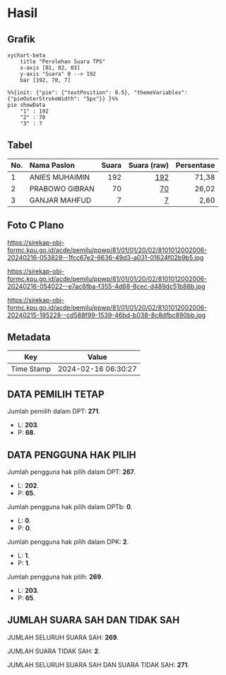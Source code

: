 # Hasil

## Grafik

```mermaid
xychart-beta
    title "Perolehan Suara TPS"
    x-axis [01, 02, 03]
    y-axis "Suara" 0 --> 192
    bar [192, 70, 7]
```

```mermaid
%%{init: {"pie": {"textPosition": 0.5}, "themeVariables": {"pieOuterStrokeWidth": "5px"}} }%%
pie showData
    "1" : 192
    "2" : 70
    "3" : 7
```

## Tabel

| No. | Nama Paslon    | Suara | Suara (raw) | Persentase |
|:--- |:-------------- | -----:| -----------:| ----------:|
| 1   | ANIES MUHAIMIN | 192   | [192][p-1]  | 71,38      |
| 2   | PRABOWO GIBRAN | 70    | [70][p-2]   | 26,02      |
| 3   | GANJAR MAHFUD  | 7     | [7][p-3]    | 2,60       |


[p-1]: https://github.com/gigit-pemilu/pemilu-2024-81-maluku/blob/main/pilpres/hitung-suara/sub/81-maluku/sub/01-maluku-tengah/sub/01-amahai/sub/2002-sepa/sub/006-tps/sub/paslon-1.txt
[p-2]: https://github.com/gigit-pemilu/pemilu-2024-81-maluku/blob/main/pilpres/hitung-suara/sub/81-maluku/sub/01-maluku-tengah/sub/01-amahai/sub/2002-sepa/sub/006-tps/sub/paslon-2.txt
[p-3]: https://github.com/gigit-pemilu/pemilu-2024-81-maluku/blob/main/pilpres/hitung-suara/sub/81-maluku/sub/01-maluku-tengah/sub/01-amahai/sub/2002-sepa/sub/006-tps/sub/paslon-3.txt

## Foto C Plano

https://sirekap-obj-formc.kpu.go.id/acde/pemilu/ppwp/81/01/01/20/02/8101012002006-20240216-053828--1fcc67e2-6636-49d3-a031-01624f02b9b5.jpg

https://sirekap-obj-formc.kpu.go.id/acde/pemilu/ppwp/81/01/01/20/02/8101012002006-20240216-054022--e7ac6fba-f355-4d68-8cec-d489dc51b88b.jpg

https://sirekap-obj-formc.kpu.go.id/acde/pemilu/ppwp/81/01/01/20/02/8101012002006-20240215-195228--cd588f99-1539-46bd-b038-8c8dfbc890bb.jpg


## Metadata

| Key        | Value               |
| ---------- | ------------------- |
| Time Stamp | 2024-02-16 06:30:27 |


## DATA PEMILIH TETAP

Jumlah pemilih dalam DPT: **271**.
 * L: **203**.
 * P: **68**.

## DATA PENGGUNA HAK PILIH

Jumlah pengguna hak pilih dalam DPT: **267**.
 * L: **202**.
 * P: **65**.

Jumlah pengguna hak pilih dalam DPTb: **0**.
 * L: **0**.
 * P: **0**.

Jumlah pengguna hak pilih dalam DPK: **2**.
 * L: **1**.
 * P: **1**.

Jumlah pengguna hak pilih: **269**.
 * L: **203**.
 * P: **65**.

## JUMLAH SUARA SAH DAN TIDAK SAH

JUMLAH SELURUH SUARA SAH: **269**.

JUMLAH SUARA TIDAK SAH: **2**.

JUMLAH SELURUH SUARA SAH DAN SUARA TIDAK SAH: **271**.


